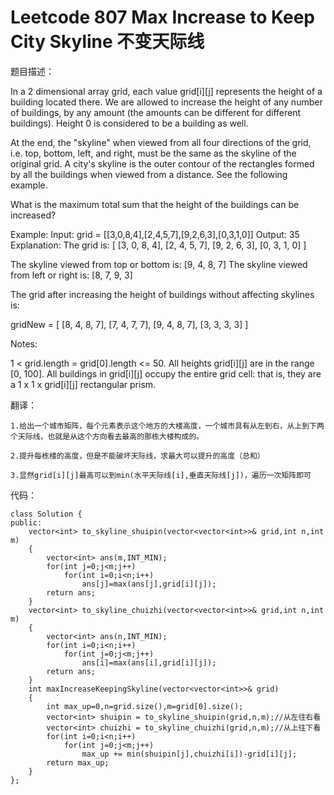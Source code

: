 # Leetcode 807 Max Increase to Keep City Skyline 不变天际线
题目描述：

In a 2 dimensional array grid, each value grid[i][j] represents the height of a building located there. We are allowed to increase the height of any number of buildings, by any amount (the amounts can be different for different buildings). Height 0 is considered to be a building as well. 

At the end, the "skyline" when viewed from all four directions of the grid, i.e. top, bottom, left, and right, must be the same as the skyline of the original grid. A city's skyline is the outer contour of the rectangles formed by all the buildings when viewed from a distance. See the following example.

What is the maximum total sum that the height of the buildings can be increased?

Example:
Input: grid = [[3,0,8,4],[2,4,5,7],[9,2,6,3],[0,3,1,0]]
Output: 35
Explanation: 
The grid is:
[ [3, 0, 8, 4], 
  [2, 4, 5, 7],
  [9, 2, 6, 3],
  [0, 3, 1, 0] ]

The skyline viewed from top or bottom is: [9, 4, 8, 7]
The skyline viewed from left or right is: [8, 7, 9, 3]

The grid after increasing the height of buildings without affecting skylines is:

gridNew = [ [8, 4, 8, 7],
            [7, 4, 7, 7],
            [9, 4, 8, 7],
            [3, 3, 3, 3] ]

Notes:

1 < grid.length = grid[0].length <= 50.
All heights grid[i][j] are in the range [0, 100].
All buildings in grid[i][j] occupy the entire grid cell: that is, they are a 1 x 1 x grid[i][j] rectangular prism.


翻译：

    1.给出一个城市矩阵，每个元素表示这个地方的大楼高度，一个城市具有从左到右，从上到下两个天际线，也就是从这个方向看去最高的那栋大楼构成的。

    2.提升每栋楼的高度，但是不能破坏天际线，求最大可以提升的高度（总和）

    3.显然grid[i][j]最高可以到min(水平天际线[i],垂直天际线[j])，遍历一次矩阵即可

代码：

```
class Solution {  
public:  
    vector<int> to_skyline_shuipin(vector<vector<int>>& grid,int n,int m)  
    {  
        vector<int> ans(m,INT_MIN);  
        for(int j=0;j<m;j++)  
            for(int i=0;i<n;i++)  
                ans[j]=max(ans[j],grid[i][j]);  
        return ans;  
    }  
    vector<int> to_skyline_chuizhi(vector<vector<int>>& grid,int n,int m)  
    {  
        vector<int> ans(n,INT_MIN);  
        for(int i=0;i<n;i++)  
            for(int j=0;j<m;j++)  
                ans[i]=max(ans[i],grid[i][j]);  
        return ans;  
    }  
    int maxIncreaseKeepingSkyline(vector<vector<int>>& grid)   
    {  
        int max_up=0,n=grid.size(),m=grid[0].size();  
        vector<int> shuipin = to_skyline_shuipin(grid,n,m);//从左往右看  
        vector<int> chuizhi = to_skyline_chuizhi(grid,n,m);//从上往下看  
        for(int i=0;i<n;i++)  
            for(int j=0;j<m;j++)  
                max_up += min(shuipin[j],chuizhi[i])-grid[i][j];  
        return max_up;  
    }  
};  
```

